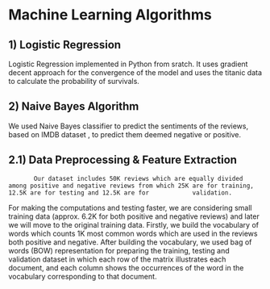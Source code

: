 # Machine Learning Algorithms 
## 1) Logistic Regression
Logistic Regression implemented in Python from sratch. It uses gradient decent approach for the convergence of the model and uses the titanic data to calculate the probability of survivals.

## 2) Naive Bayes Algorithm
We used Naive Bayes classifier to predict the sentiments of the reviews, based on IMDB dataset , to predict them deemed negative or positive.
   ## 2.1) Data Preprocessing & Feature Extraction
           Our dataset includes 50K reviews which are equally divided among positive and negative reviews from which 25K are for training, 12.5K are for testing and 12.5K are for            validation. 
For making the computations and testing faster, we are considering small training data
(approx. 6.2K for both positive and negative reviews) and later we will move to the original 
training data. Firstly, we build the vocabulary of words which counts 1K most common 
words which are used in the reviews both positive and negative. After building the 
vocabulary, we used bag of words (BOW) representation for preparing the training, testing 
and validation dataset in which each row of the matrix illustrates each document, and each 
column shows the occurrences of the word in the vocabulary corresponding to that 
document.
